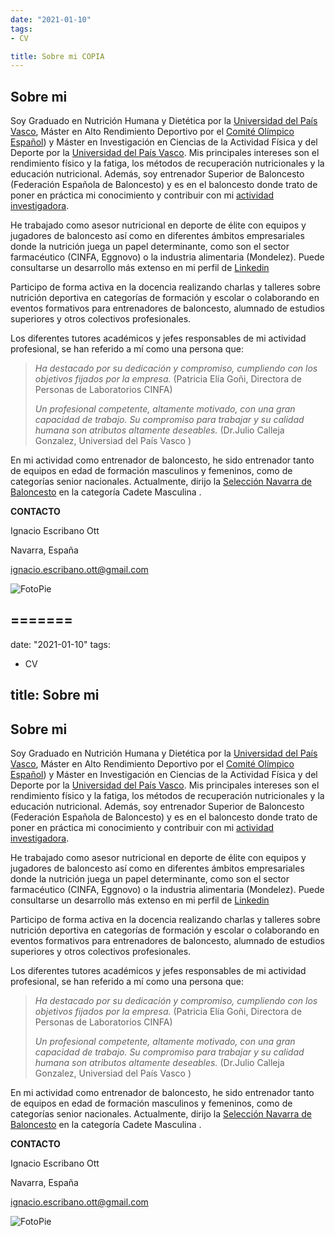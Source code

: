 ```yaml
---
date: "2021-01-10"
tags:
- CV

title: Sobre mi COPIA
---
```


## Sobre mi

Soy Graduado en Nutrición Humana y Dietética por la [Universidad del País Vasco](https://www.ehu.eus/es/web/farmazia-fakultatea), Máster en Alto Rendimiento Deportivo por el [Comité Olímpico Español](https://www.coe.es/2012/COEHOME2012.nsf/FHomeDemo?OpenForm)) y Máster en Investigación en Ciencias de la Actividad Física y del Deporte por la [Universidad del País Vasco](https://www.ehu.eus/es/web/master/master-actividad-fisica-deporte#:~:text=El%20M%C3%A1ster%20en%20Ciencias%20de,ocio%20o%20la%20educaci%C3%B3n%20f%C3%ADsica). Mis principales intereses son el rendimiento físico y la fatiga, los métodos de recuperación nutricionales y la educación nutricional. Además, soy entrenador Superior de Baloncesto (Federación Española de Baloncesto) y es en el baloncesto donde trato de poner en práctica mi conocimiento y contribuir con mi [actividad investigadora](https://www.researchgate.net/profile/Ignacio_Escribano-Ott). 


He trabajado como asesor nutricional en deporte de élite con equipos y jugadores de baloncesto así como en diferentes ámbitos empresariales donde la nutrición juega un papel determinante, como son el sector farmacéutico (CINFA, Eggnovo) o la industria alimentaria (Mondelez). Puede consultarse un desarrollo más extenso en mi perfil de [Linkedin](https://www.linkedin.com/in/igeso)

Participo de forma activa en la docencia realizando charlas y talleres sobre nutrición deportiva en categorías de formación y escolar o colaborando en eventos formativos para entrenadores de baloncesto, alumnado de estudios superiores y otros colectivos profesionales.

Los diferentes tutores académicos y jefes responsables de mi actividad profesional, se han referido a mí como una persona que:

> *Ha destacado por su dedicación y compromiso, cumpliendo con los objetivos fijados por la empresa.* (Patricia Elía Goñi, Directora de Personas de Laboratorios CINFA)
> 
> *Un profesional competente, altamente motivado, con una gran capacidad de trabajo. Su compromiso para trabajar y su calidad humana son atributos altamente deseables.* (Dr.Julio Calleja Gonzalez, Universiad del País Vasco )

En mi actividad como entrenador de baloncesto, he sido entrenador tanto de equipos en edad de formación masculinos y femeninos, como de categorías senior nacionales. Actualmente, dirijo la [Selección Navarra de Baloncesto](https://www.fnbaloncesto.com/es/organigrama-%C3%A1rea-t%C3%A9cnica.html) en la categoría Cadete Masculina . 

__CONTACTO__

Ignacio Escribano Ott

Navarra, España

ignacio.escribano.ott@gmail.com


![FotoPie](https://pbs.twimg.com/profile_images/1347498058679013377/jQMZU_wT_400x400.jpg)


=======
---
date: "2021-01-10"
tags:
- CV

title: Sobre mi 
---

## Sobre mi

Soy Graduado en Nutrición Humana y Dietética por la [Universidad del País Vasco](https://www.ehu.eus/es/web/farmazia-fakultatea), Máster en Alto Rendimiento Deportivo por el [Comité Olímpico Español](https://www.coe.es/2012/COEHOME2012.nsf/FHomeDemo?OpenForm)) y Máster en Investigación en Ciencias de la Actividad Física y del Deporte por la [Universidad del País Vasco](https://www.ehu.eus/es/web/master/master-actividad-fisica-deporte#:~:text=El%20M%C3%A1ster%20en%20Ciencias%20de,ocio%20o%20la%20educaci%C3%B3n%20f%C3%ADsica). Mis principales intereses son el rendimiento físico y la fatiga, los métodos de recuperación nutricionales y la educación nutricional. Además, soy entrenador Superior de Baloncesto (Federación Española de Baloncesto) y es en el baloncesto donde trato de poner en práctica mi conocimiento y contribuir con mi [actividad investigadora](https://www.researchgate.net/profile/Ignacio_Escribano-Ott). 


He trabajado como asesor nutricional en deporte de élite con equipos y jugadores de baloncesto así como en diferentes ámbitos empresariales donde la nutrición juega un papel determinante, como son el sector farmacéutico (CINFA, Eggnovo) o la industria alimentaria (Mondelez). Puede consultarse un desarrollo más extenso en mi perfil de [Linkedin](https://www.linkedin.com/in/igeso)

Participo de forma activa en la docencia realizando charlas y talleres sobre nutrición deportiva en categorías de formación y escolar o colaborando en eventos formativos para entrenadores de baloncesto, alumnado de estudios superiores y otros colectivos profesionales.

Los diferentes tutores académicos y jefes responsables de mi actividad profesional, se han referido a mí como una persona que:

> *Ha destacado por su dedicación y compromiso, cumpliendo con los objetivos fijados por la empresa.* (Patricia Elía Goñi, Directora de Personas de Laboratorios CINFA)
> 
> *Un profesional competente, altamente motivado, con una gran capacidad de trabajo. Su compromiso para trabajar y su calidad humana son atributos altamente deseables.* (Dr.Julio Calleja Gonzalez, Universiad del País Vasco )

En mi actividad como entrenador de baloncesto, he sido entrenador tanto de equipos en edad de formación masculinos y femeninos, como de categorías senior nacionales. Actualmente, dirijo la [Selección Navarra de Baloncesto](https://www.fnbaloncesto.com/es/organigrama-%C3%A1rea-t%C3%A9cnica.html) en la categoría Cadete Masculina . 

__CONTACTO__

Ignacio Escribano Ott

Navarra, España

ignacio.escribano.ott@gmail.com


![FotoPie](https://pbs.twimg.com/profile_images/1347498058679013377/jQMZU_wT_400x400.jpg)



